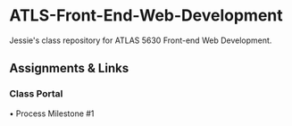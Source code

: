 # ATLS-Front-End-Web-Development

Jessie's class repository for ATLAS 5630 Front-end Web Development.

## Assignments & Links

### Class Portal

• Process Milestone #1
